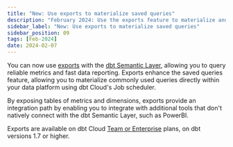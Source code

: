 ```yaml
---
title: "New: Use exports to materialize saved queries"
description: "February 2024: Use the exports feature to materialize and schedule saved queries with dbt Cloud, and to integrate with additional tools."
sidebar_label: "New: Use exports to materialize saved queries"
sidebar_position: 09
tags: [Feb-2024]
date: 2024-02-07
---
```


You can now use [exports](/docs/use-dbt-semantic-layer/exports) with the [dbt Semantic Layer](/docs/use-dbt-semantic-layer/dbt-sl), allowing you to query reliable metrics and fast data reporting. Exports enhance the saved queries feature, allowing you to materialize commonly used queries directly within your data platform using dbt Cloud's Job scheduler.

By exposing tables of metrics and dimensions, exports provide an integration path by enabling you to integrate with additional tools that don't natively connect with the dbt Semantic Layer, such as PowerBI.

Exports are available on dbt Cloud [Team or Enterprise](https://www.getdbt.com/pricing/) plans, on dbt versions 1.7 or higher.

<Lightbox src="/img/docs/dbt-cloud/semantic-layer/deploy_exports.jpg" width="90%" title="Adding --include-saved-query to the dbt build command in your job execution settings." />
